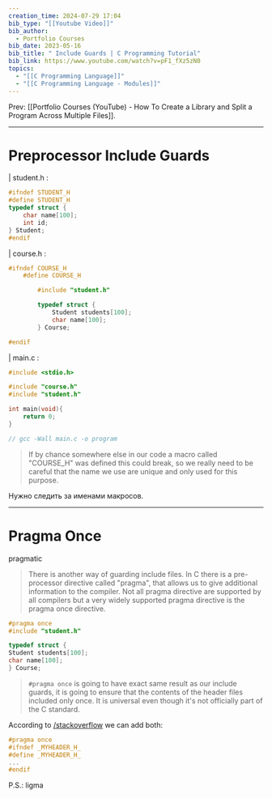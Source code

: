 ```yaml
---
creation_time: 2024-07-29 17:04
bib_type: "[[Youtube Video]]"
bib_author:
  - Portfolio Courses
bib_date: 2023-05-16
bib_title: " Include Guards | C Programming Tutorial"
bib_link: https://www.youtube.com/watch?v=pF1_fXz5zN0
topics:
  - "[[C Programming Language]]"
  - "[[C Programming Language - Modules]]"
---
```

Prev: [[Portfolio Courses (YouTube) - How To Create a Library and Split a Program Across Multiple Files]].


---

# Preprocessor Include Guards

| student.h :
```c
#ifndef STUDENT_H
#define STUDENT_H
typedef struct {
    char name[100];
    int id;
} Student;
#endif

```

| course.h :
```c
#ifndef COURSE_H
    #define COURSE_H

        #include "student.h"

        typedef struct {
            Student students[100];
            char name[100];
        } Course;

#endif

```


| main.c :
```c
#include <stdio.h>

#include "course.h"
#include "student.h"

int main(void){
    return 0;
}

// gcc -Wall main.c -o program
```

>If by chance somewhere else in our code a macro called "COURSE_H" was defined this could break, so we really need to be careful that the name we use are unique and only used for this purpose.

Нужно следить за именами макросов.

---
# Pragma Once

pragmatic

>There is another way of guarding include files. In C there is a pre-processor directive called "pragma", that allows us to give additional information to the compiler. Not all pragma directive are supported by all compilers but a very widely supported pragma directive is the pragma once directive.

```c
#pragma once
#include "student.h"

typedef struct {
Student students[100];
char name[100];
} Course;
```

> `#pragma once` is going to have exact same result as our include guards, it is going to ensure that the contents of the header files included only once. It is universal even though it's not officially part of the C standard.

According to [/stackoverflow](https://stackoverflow.com/questions/5776910/what-does-pragma-once-mean-in-c) we can add both:
```c
#pragma once
#ifndef _MYHEADER_H_
#define _MYHEADER_H_
...
#endif
```

P.S.: ligma

